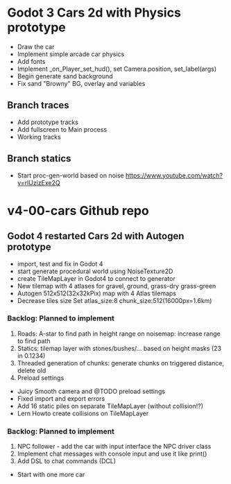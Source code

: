 # Godot 3 Cars 2d with Physics prototype
- Draw the car
- Implement simple arcade car physics 
- Add fonts
- Implement _on_Player_set_hud(), set Camera.position, set_label(args)
- Begin generate sand background
- Fix sand "Browny" BG, overlay and variables
## Branch traces
- Add prototype tracks
- Add fullscreen to Main process
- Working tracks
## Branch statics
- Start proc-gen-world based on noise https://www.youtube.com/watch?v=rlUzizExe2Q
# v4-00-cars Github repo 
## Godot 4 restarted Cars 2d with Autogen prototype
- import, test and fix in Godot 4
- start generate procedural world using NoiseTexture2D
- create TileMapLayer in Godot4 to connect to generator
- New tilemap with 4 atlases for gravel, ground, grass-dry grass-green
- Autogen 512x512(32x32kPix) map with 4 Atlas tilemaps
- Decrease tiles size Set atlas_size:8 chunk_size:512(16000px=1.6km)
### Backlog: Planned to implement
1. Roads: A-star to find path in height range on noisemap: increase range to find path
2. Statics: tilemap layer with stones/bushes/... based on height masks (23 in 0.1234)
3. Threaded generation of chunks: generate chunks on triggered distance, delete old
4. Preload settings

- Juicy Smooth camera and @TODO preload settings
- Fixed import and export errors
- Add 16 static piles on separate TileMapLayer (without collision!?)
- Lern Howto create collisions on TileMapLayer
### Backlog: Planned to implement
1. NPC follower - add the car with input interface the NPC driver class
2. Implement chat messages with console input and use it like print()
3. Add DSL to chat commands (DCL)

- Start with one more car
